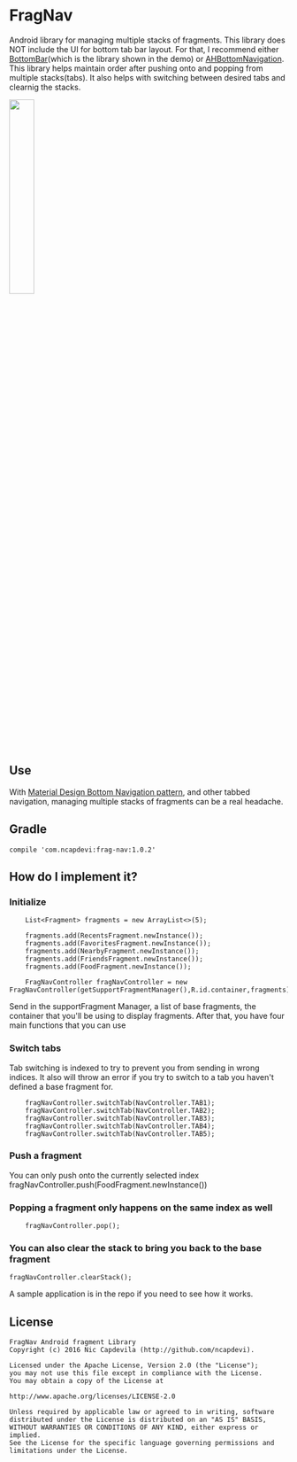# FragNav
Android library for managing multiple stacks of fragments.  This library does NOT include the UI for bottom tab bar layout.  For that, I recommend either [BottomBar](https://github.com/roughike/BottomBar)(which is the library shown in the demo) or [AHBottomNavigation](https://github.com/aurelhubert/ahbottomnavigation). This library helps maintain order after pushing onto and popping from multiple stacks(tabs). It also helps with switching between desired tabs and clearnig the stacks.  

<img src="https://raw.githubusercontent.com/ncapdevi/FragNav/master/FragNavDemo.gif" width="30%" />

## Use
With [Material Design Bottom Navigation pattern](https://www.google.com/design/spec/components/bottom-navigation.html), and other tabbed navigation, managing multiple stacks of fragments can be a real headache. 

## Gradle
    compile 'com.ncapdevi:frag-nav:1.0.2'

## How do I implement it?

### Initialize
        List<Fragment> fragments = new ArrayList<>(5);

        fragments.add(RecentsFragment.newInstance());
        fragments.add(FavoritesFragment.newInstance());
        fragments.add(NearbyFragment.newInstance());
        fragments.add(FriendsFragment.newInstance());
        fragments.add(FoodFragment.newInstance());

        FragNavController fragNavController = new FragNavController(getSupportFragmentManager(),R.id.container,fragments);

Send in  the supportFragment Manager, a list of base fragments, the container that you'll be using to display fragments.
After that, you have four main functions that you can use

### Switch tabs
Tab switching is indexed to try to prevent you from sending in wrong indices. It also will throw an error if you try to switch to a tab you haven't defined a base fragment for.

        fragNavController.switchTab(NavController.TAB1);
        fragNavController.switchTab(NavController.TAB2);
        fragNavController.switchTab(NavController.TAB3);
        fragNavController.switchTab(NavController.TAB4);
        fragNavController.switchTab(NavController.TAB5);
        
### Push a fragment
You can only push onto the currently selected index
        fragNavController.push(FoodFragment.newInstance())
        
### Popping a fragment only happens on the same index as well
        fragNavController.pop();
        
### You can also clear the stack to bring you back to the base fragment
    fragNavController.clearStack();
    
    
A sample application is in the repo if you need to see how it works.



## License

```
FragNav Android fragment Library
Copyright (c) 2016 Nic Capdevila (http://github.com/ncapdevi).

Licensed under the Apache License, Version 2.0 (the "License");
you may not use this file except in compliance with the License.
You may obtain a copy of the License at

http://www.apache.org/licenses/LICENSE-2.0

Unless required by applicable law or agreed to in writing, software
distributed under the License is distributed on an "AS IS" BASIS,
WITHOUT WARRANTIES OR CONDITIONS OF ANY KIND, either express or implied.
See the License for the specific language governing permissions and
limitations under the License.
```
    

